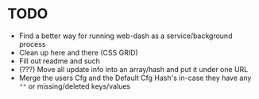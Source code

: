# TODO

* Find a better way for running web-dash as a service/background process
* Clean up here and there (CSS GRID)
* Fill out readme and such
* (???) Move all update info into an array/hash and put it under one URL
* Merge the users Cfg and the Default Cfg Hash's in-case they have any `""` or missing/deleted keys/values
